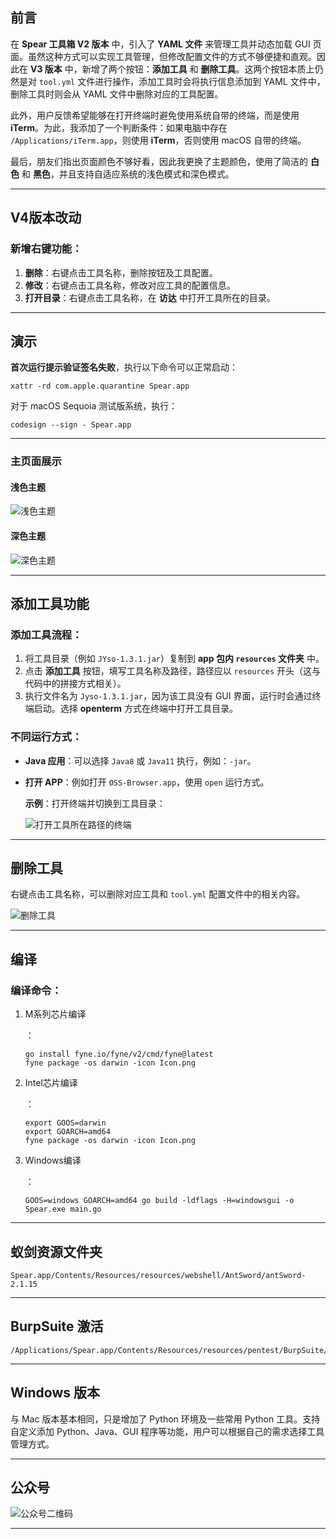 ## 前言

在 **Spear 工具箱 V2 版本** 中，引入了 **YAML 文件** 来管理工具并动态加载 GUI 页面。虽然这种方式可以实现工具管理，但修改配置文件的方式不够便捷和直观。因此在 **V3 版本** 中，新增了两个按钮：**添加工具** 和 **删除工具**。这两个按钮本质上仍然是对 `tool.yml` 文件进行操作，添加工具时会将执行信息添加到 YAML 文件中，删除工具时则会从 YAML 文件中删除对应的工具配置。

此外，用户反馈希望能够在打开终端时避免使用系统自带的终端，而是使用 **iTerm**。为此，我添加了一个判断条件：如果电脑中存在 `/Applications/iTerm.app`，则使用 **iTerm**，否则使用 macOS 自带的终端。

最后，朋友们指出页面颜色不够好看，因此我更换了主题颜色，使用了简洁的 **白色** 和 **黑色**，并且支持自适应系统的浅色模式和深色模式。

------

## V4版本改动

### 新增右键功能：

1. **删除**：右键点击工具名称，删除按钮及工具配置。
2. **修改**：右键点击工具名称，修改对应工具的配置信息。
3. **打开目录**：右键点击工具名称，在 **访达** 中打开工具所在的目录。

------

## 演示

**首次运行提示验证签名失败**，执行以下命令可以正常启动：

```
xattr -rd com.apple.quarantine Spear.app
```

对于 macOS Sequoia 测试版系统，执行：

```
codesign --sign - Spear.app
```

------

### 主页面展示

#### 浅色主题

![浅色主题](https://github.com/user-attachments/assets/2fd6f65f-d7dc-49dd-bdd1-89598e870981)

#### 深色主题

![深色主题](https://github.com/user-attachments/assets/6158c3bd-31a8-4501-bb41-dbeffeba60b8)

------

## 添加工具功能

### 添加工具流程：

1. 将工具目录（例如 `JYso-1.3.1.jar`）复制到 **app 包内 `resources` 文件夹** 中。
2. 点击 **添加工具** 按钮，填写工具名称及路径，路径应以 `resources` 开头（这与代码中的拼接方式相关）。
3. 执行文件名为 `Jyso-1.3.1.jar`，因为该工具没有 GUI 界面，运行时会通过终端启动。选择 **openterm** 方式在终端中打开工具目录。

### 不同运行方式：

- **Java 应用**：可以选择 `Java8` 或 `Java11` 执行，例如：`-jar`。

- **打开 APP**：例如打开 `OSS-Browser.app`，使用 `open` 运行方式。

  **示例**：打开终端并切换到工具目录：

  ![打开工具所在路径的终端](https://github.com/user-attachments/assets/2b8814bc-da65-4859-b30a-a44c4090b3da)

------

## 删除工具

右键点击工具名称，可以删除对应工具和 `tool.yml` 配置文件中的相关内容。

![删除工具](https://github.com/user-attachments/assets/92624560-5c36-43a4-ab26-4e78513c46fb)

------

## 编译

### 编译命令：

1. M系列芯片编译

   ：

   ```
   go install fyne.io/fyne/v2/cmd/fyne@latest
   fyne package -os darwin -icon Icon.png
   ```

2. Intel芯片编译

   ：

   ```
   export GOOS=darwin
   export GOARCH=amd64
   fyne package -os darwin -icon Icon.png
   ```

3. Windows编译

   ：

   ```
   GOOS=windows GOARCH=amd64 go build -ldflags -H=windowsgui -o Spear.exe main.go
   ```

------

## 蚁剑资源文件夹

```
Spear.app/Contents/Resources/resources/webshell/AntSword/antSword-2.1.15
```

------

## BurpSuite 激活

```
/Applications/Spear.app/Contents/Resources/resources/pentest/BurpSuite/BurpSuite.app/Contents/Resources/app/BurpSuiteLoader.jar
```

------

## Windows 版本

与 Mac 版本基本相同，只是增加了 Python 环境及一些常用 Python 工具。支持自定义添加 Python、Java、GUI 程序等功能，用户可以根据自己的需求选择工具管理方式。

------

## 公众号

![公众号二维码](https://github.com/user-attachments/assets/8d233519-0f1e-49bc-9b2a-c46ded91bbf9)

------
